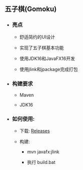 ## 五子棋(Gomoku)

* ### 亮点

    * 舒适简约的UI设计

    * 实现了五子棋基本功能

    * 使用JDK16和JavaFX16开发

    * 使用jlink和jpackage完成打包

* ### 构建要求

    * Maven

    * JDK16

* ### 如何使用:

    * 下载: [Releases](https://github.com/min-li/gomoku/releases)

    * 构建:

        * mvn javafx:jlink

        * 执行 build.bat
